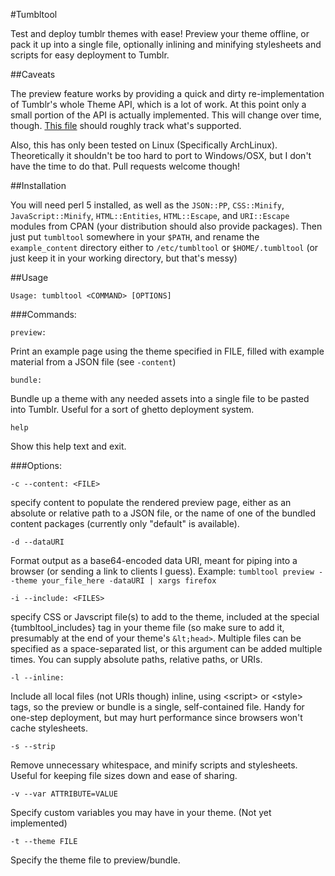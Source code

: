 #Tumbltool

Test and deploy tumblr themes with ease! Preview your theme offline, or pack it up into a single file, optionally inlining and minifying stylesheets and scripts for easy deployment to Tumblr.

##Caveats

The preview feature works by providing a quick and dirty re-implementation of Tumblr's whole Theme API, which is a lot of work. At this point only a small portion of the API is actually implemented. This will change over time, though. [This file](https://github.com/dn3s/tumbltool/blob/master/vars.html) should roughly track what's supported.

Also, this has only been tested on Linux (Specifically ArchLinux). Theoretically it shouldn't be too hard to port to Windows/OSX, but I don't have the time to do that. Pull requests welcome though!

##Installation

You will need perl 5 installed, as well as the `JSON::PP`, `CSS::Minify`, `JavaScript::Minify`, `HTML::Entities`, `HTML::Escape`, and `URI::Escape` modules from CPAN (your distribution should also provide packages). Then just put `tumbltool` somewhere in your `$PATH`, and rename the `example_content` directory either to `/etc/tumbltool` or `$HOME/.tumbltool` (or just keep it in your working directory, but that's messy)

##Usage

`Usage: tumbltool <COMMAND> [OPTIONS]`

###Commands:

`preview:`

Print an example page using the theme specified in FILE, filled with example material from a JSON file (see `-content`)

`bundle:`

Bundle up a theme with any needed assets into a single file to be pasted into Tumblr. Useful for a sort of ghetto deployment system.

`help`

Show this help text and exit.

###Options:

`-c --content: <FILE>`

specify content to populate the rendered preview page, either as an absolute or relative path to a JSON file, or the name of one of the bundled content packages (currently only "default" is available).

`-d --dataURI`

Format output as a base64-encoded data URI, meant for piping into a browser (or sending a link to clients I guess). Example: `tumbltool preview --theme your_file_here -dataURI | xargs firefox`

`-i --include: <FILES>`

specify CSS or Javscript file(s) to add to the theme, included at the special {tumbltool_includes} tag in your theme file (so make sure to add it, presumably at the end of your theme's `&lt;head>`. Multiple files can be specified as a space-separated list, or this argument can be added multiple times. You can supply absolute paths, relative paths, or URIs.

`-l --inline:`

Include all local files (not URIs though) inline, using &lt;script> or &lt;style> tags, so the preview or bundle is a single, self-contained file. Handy for one-step deployment, but may hurt performance since browsers won't cache stylesheets.

`-s --strip`

Remove unnecessary whitespace, and minify scripts and stylesheets. Useful for keeping file sizes down and ease of sharing.

`-v --var ATTRIBUTE=VALUE`

Specify custom variables you may have in your theme. (Not yet implemented)

`-t --theme FILE`

Specify the theme file to preview/bundle.
